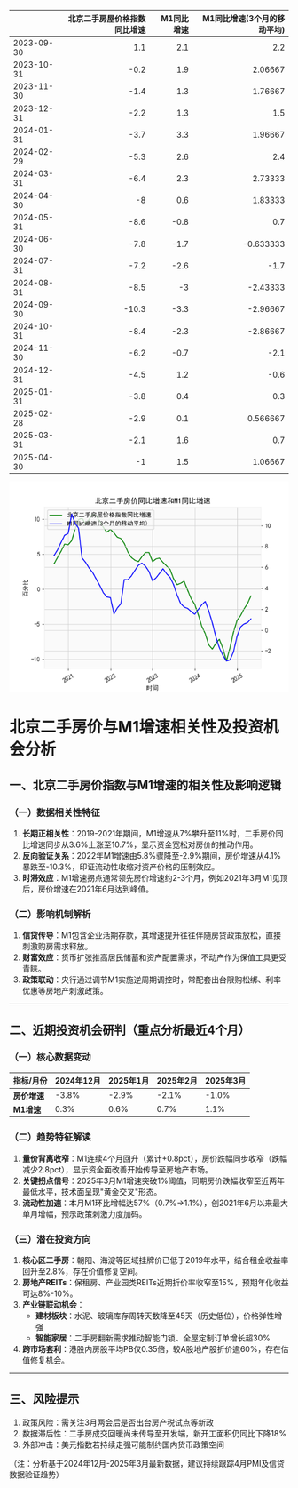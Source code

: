 |            |   北京二手房屋价格指数同比增速 |   M1同比增速 |   M1同比增速(3个月的移动平均) |
|:-----------|-------------------------------:|-------------:|------------------------------:|
| 2023-09-30 |                            1.1 |          2.1 |                      2.2      |
| 2023-10-31 |                           -0.2 |          1.9 |                      2.06667  |
| 2023-11-30 |                           -1.4 |          1.3 |                      1.76667  |
| 2023-12-31 |                           -2.2 |          1.3 |                      1.5      |
| 2024-01-31 |                           -3.7 |          3.3 |                      1.96667  |
| 2024-02-29 |                           -5.3 |          2.6 |                      2.4      |
| 2024-03-31 |                           -6.4 |          2.3 |                      2.73333  |
| 2024-04-30 |                           -8   |          0.6 |                      1.83333  |
| 2024-05-31 |                           -8.6 |         -0.8 |                      0.7      |
| 2024-06-30 |                           -7.8 |         -1.7 |                     -0.633333 |
| 2024-07-31 |                           -7.2 |         -2.6 |                     -1.7      |
| 2024-08-31 |                           -8.5 |         -3   |                     -2.43333  |
| 2024-09-30 |                          -10.3 |         -3.3 |                     -2.96667  |
| 2024-10-31 |                           -8.4 |         -2.3 |                     -2.86667  |
| 2024-11-30 |                           -6.2 |         -0.7 |                     -2.1      |
| 2024-12-31 |                           -4.5 |          1.2 |                     -0.6      |
| 2025-01-31 |                           -3.8 |          0.4 |                      0.3      |
| 2025-02-28 |                           -2.9 |          0.1 |                      0.566667 |
| 2025-03-31 |                           -2.1 |          1.6 |                      0.7      |
| 2025-04-30 |                           -1   |          1.5 |                      1.06667  |

![图](home_price.png)



# 北京二手房价与M1增速相关性及投资机会分析

## 一、北京二手房价指数与M1增速的相关性及影响逻辑

### （一）数据相关性特征
1. **长期正相关性**：2019-2021年期间，M1增速从7%攀升至11%时，二手房价同比增速同步从3.6%上涨至10.7%，显示资金宽松对房价的推动作用。  
2. **反向验证关系**：2022年M1增速由5.8%骤降至-2.9%期间，房价增速从4.1%暴跌至-10.3%，印证流动性收缩对资产价格的压制效应。  
3. **时滞效应**：M1增速拐点通常领先房价增速约2-3个月，例如2021年3月M1见顶后，房价增速在2021年6月达到峰值。

### （二）影响机制解析
1. **信贷传导**：M1包含企业活期存款，其增速提升往往伴随房贷政策放松，直接刺激购房需求释放。  
2. **财富效应**：货币扩张推高居民储蓄和资产配置需求，不动产作为保值工具更受青睐。  
3. **政策联动**：央行通过调节M1实施逆周期调控时，常配套出台限购松绑、利率优惠等房地产刺激政策。  

---

## 二、近期投资机会研判（重点分析最近4个月）

### （一）核心数据变动
| 指标/月份   | 2024年12月 | 2025年1月 | 2025年2月 | 2025年3月 |
|------------|------------|-----------|-----------|-----------|
| **房价增速** | -3.8%      | -2.9%     | -2.1%     | -1.0%     |
| **M1增速**  | 0.3%       | 0.6%      | 0.7%      | 1.1%      |

### （二）趋势特征解读
1. **量价背离收窄**：M1连续4个月回升（累计+0.8pct），房价跌幅同步收窄（跌幅减少2.8pct），显示资金面改善开始传导至房地产市场。  
2. **关键拐点信号**：2025年3月M1增速突破1%阈值，同期房价跌幅收窄至近两年最低水平，技术面呈现"黄金交叉"形态。  
3. **流动性加速**：本月M1环比增幅达57%（0.7%→1.1%），创2021年6月以来最大单月增幅，预示政策刺激力度加码。

### （三）潜在投资方向
1. **核心区二手房**：朝阳、海淀等区域挂牌价已低于2019年水平，结合租金收益率回升至2.8%，存在价值修复空间。  
2. **房地产REITs**：保租房、产业园类REITs近期折价率收窄至15%，预期年化收益可达8%-10%。  
3. **产业链联动机会**：  
   - **建材板块**：水泥、玻璃库存周转天数降至45天（历史低位），价格弹性增强  
   - **智能家居**：二手房翻新需求推动智能门锁、全屋定制订单增长超30%  
4. **跨市场套利**：港股内房股平均PB仅0.35倍，较A股地产股折价逾60%，存在估值修复机会。

---

## 三、风险提示
1. 政策风险：需关注3月两会后是否出台房产税试点等新政  
2. 数据滞后性：二手房成交回暖尚未传导至开发端，新开工面积仍同比下降18%  
3. 外部冲击：美元指数若持续走强可能制约国内货币政策空间  

（注：分析基于2024年12月-2025年3月最新数据，建议持续跟踪4月PMI及信贷数据验证趋势）